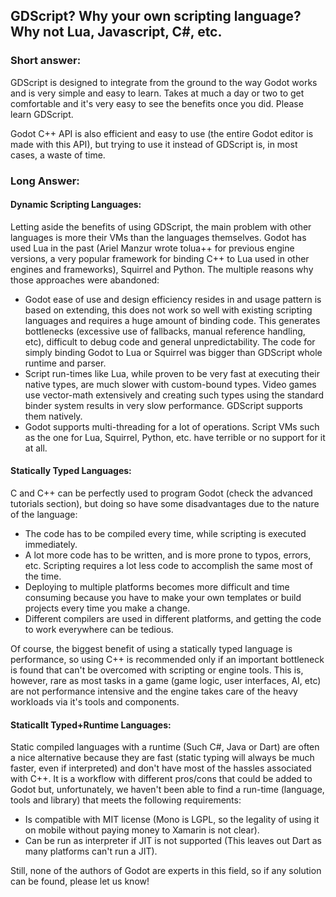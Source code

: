 ## GDScript? Why your own scripting language? Why not Lua, Javascript, C#, etc.

### Short answer:

GDScript is designed to integrate from the ground to the way Godot works and is very simple and easy to learn. Takes at much a day or two to get comfortable and it's very easy to see the benefits once you did. Please learn GDScript.

Godot C++ API is also efficient and easy to use (the entire Godot editor is made with this API), but trying to use it instead of GDScript is, in most cases, a waste of time.

### Long Answer:

#### Dynamic Scripting Languages:

Letting aside the benefits of using GDScript, the main problem with other languages is more their VMs than the languages themselves. Godot has used Lua in the past (Ariel Manzur wrote tolua++ for previous engine versions, a very popular framework for binding C++ to Lua used in other engines and frameworks), Squirrel and Python. The multiple reasons why those approaches were abandoned:

* Godot ease of use and design efficiency resides in and usage pattern is based on extending, this does not work so well with existing scripting languages and requires a huge amount of binding code. This generates bottlenecks (excessive use of fallbacks, manual reference handling, etc), difficult to debug code and general unpredictability. The code for simply binding Godot to Lua or Squirrel was bigger than GDScript whole runtime and parser.
* Script run-times like Lua, while proven to be very fast at executing their native types, are much slower with custom-bound types. Video games use vector-math extensively and creating such types using the standard binder system results in very slow performance. GDScript supports them natively.
* Godot supports multi-threading for a lot of operations. Script VMs such as the one for Lua, Squirrel, Python, etc. have terrible or no support for it at all.

#### Statically Typed Languages:

C and C++ can be perfectly used to program Godot (check the advanced tutorials section), but doing so have some disadvantages due to the nature of the language:

* The code has to be compiled every time, while scripting is executed immediately.
* A lot more code has to be written, and is more prone to typos, errors, etc. Scripting requires a lot less code to accomplish the same most of the time.
* Deploying to multiple platforms becomes more difficult and time consuming because you have to make your own templates or build projects every time you make a change.
* Different compilers are used in different platforms, and getting the code to work everywhere can be tedious.

Of course, the biggest benefit of using a statically typed language is performance, so using C++ is recommended only if an important bottleneck is found that can't be overcomed with scripting or engine tools. This is, however, rare as most tasks in a game (game logic, user interfaces, AI, etc) are not performance intensive and the engine takes care of the heavy workloads via it's tools and components.

#### Staticallt Typed+Runtime Languages:

Static compiled languages with a runtime (Such C#, Java or Dart) are often a nice alternative because they are fast (static typing will always be much faster, even if interpreted) and don't have most of the hassles associated with C++. It is a workflow with different pros/cons that could be added to Godot but, unfortunately, we haven't been able to find a run-time (language, tools and library) that meets the following requirements:

* Is compatible with MIT license (Mono is LGPL, so the legality of using it on mobile without paying money to Xamarin is not clear).
* Can be run as interpreter if JIT is not supported (This leaves out Dart as many platforms can't run a JIT).

Still, none of the authors of Godot are experts in this field, so if any solution can be found, please let us know!

